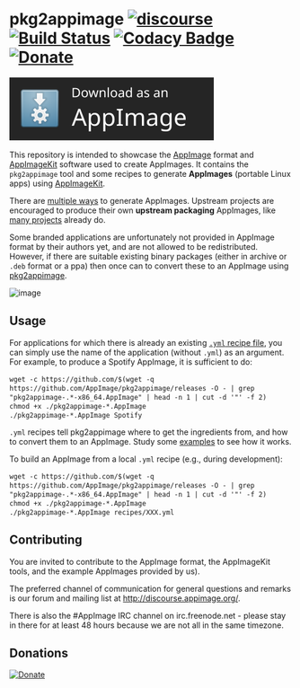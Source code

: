 # pkg2appimage [![discourse](https://img.shields.io/badge/forum-discourse-orange.svg)](http://discourse.appimage.org) [![Build Status](https://travis-ci.org/AppImage/pkg2appimage.svg)](https://travis-ci.org/AppImage/pkg2appimage) [![Codacy Badge](https://api.codacy.com/project/badge/Grade/0e7dd241a1bf44af9eebc80fd2c71763)](https://www.codacy.com/app/AppImage/pkg2appimage?utm_source=github.com&amp;utm_medium=referral&amp;utm_content=AppImage/pkg2appimage&amp;utm_campaign=Badge_Grade) [![Donate](https://img.shields.io/badge/Donate-PayPal-green.svg)](https://www.paypal.com/cgi-bin/webscr?cmd=_s-xclick&hosted_button_id=ZT9CL8M5TJU72)

[![Download as an AppImage](https://raw.githubusercontent.com/KhushrajRathod/KhushrajRathod/master/download-appimage.svg)](../../releases/tag/continuous)
 
This repository is intended to showcase the [AppImage](http://appimage.org) format and [AppImageKit](https://github.com/probonopd/AppImageKit) software used to create AppImages. It contains the `pkg2appimage` tool and some recipes to generate __AppImages__ (portable Linux apps) using [AppImageKit](https://github.com/probonopd/appimagekit).

There are [multiple ways](https://github.com/probonopd/AppImageKit/wiki/Creating-AppImages) to generate AppImages.  Upstream projects are encouraged to produce their own __upstream packaging__ AppImages, like [many projects](https://appimage.github.io) already do.

Some branded applications are unfortunately not provided in AppImage format by their authors yet, and are not allowed to be redistributed. However, if there are suitable existing binary packages (either in archive or `.deb` format or a ppa) then once can to convert these to an AppImage using [pkg2appimage](../../releases/tag/continuous).

![image](https://user-images.githubusercontent.com/2480569/91085594-3aac8600-e63d-11ea-8c2e-a648e6ef3fdb.png)

## Usage

For applications for which there is already an existing [`.yml` recipe file](../../tree/master/recipes), you can simply use the name of the application (without `.yml`) as an argument. For example, to produce a Spotify AppImage, it is sufficient to do:

```
wget -c https://github.com/$(wget -q https://github.com/AppImage/pkg2appimage/releases -O - | grep "pkg2appimage-.*-x86_64.AppImage" | head -n 1 | cut -d '"' -f 2)
chmod +x ./pkg2appimage-*.AppImage
./pkg2appimage-*.AppImage Spotify
```

`.yml` recipes tell pkg2appimage where to get the ingredients from, and how to convert them to an AppImage. Study some [examples](https://github.com/AppImage/AppImages/tree/master/recipes) to see how it works.

To build an AppImage from a local `.yml` recipe (e.g., during development):

```
wget -c https://github.com/$(wget -q https://github.com/AppImage/pkg2appimage/releases -O - | grep "pkg2appimage-.*-x86_64.AppImage" | head -n 1 | cut -d '"' -f 2)
chmod +x ./pkg2appimage-*.AppImage
./pkg2appimage-*.AppImage recipes/XXX.yml
```

## Contributing

You are invited to contribute to the AppImage format, the AppImageKit tools, and the example AppImages provided by us).

The preferred channel of communication for general questions and remarks is our forum and mailing list at http://discourse.appimage.org/.

There is also the #AppImage IRC channel on irc.freenode.net - please stay in there for at least 48 hours because we are not all in the same timezone.

## Donations

[![Donate](https://www.paypalobjects.com/en_US/i/btn/btn_donateCC_LG.gif)](https://www.paypal.com/cgi-bin/webscr?cmd=_s-xclick&hosted_button_id=ZT9CL8M5TJU72)
